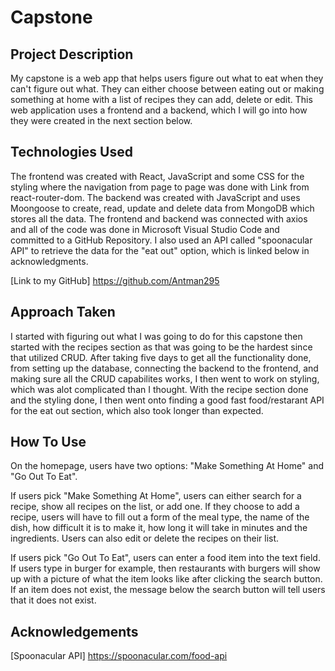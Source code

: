 # Capstone

## Project Description
My capstone is a web app that helps users figure out what to eat when they can't figure out what. They can either choose between eating out or making something at home with a list of recipes they can add, delete or edit. This web application uses a frontend and a backend, which I will go into how they were created in the next section below.

## Technologies Used
The frontend was created with React, JavaScript and some CSS for the styling where the navigation from page to page was done with Link from react-router-dom. The backend was created with JavaScript and uses Moongoose to create, read, update and delete data from MongoDB which stores all the data. The frontend and backend was connected with axios and all of the code was done in Microsoft Visual Studio Code and committed to a GitHub Repository. I also used an API called "spoonacular API" to retrieve the data for the "eat out" option, which is linked below in acknowledgments.

[Link to my GitHub] https://github.com/Antman295

## Approach Taken
I started with figuring out what I was going to do for this capstone then started with the recipes section as that was going to be the hardest since that utilized CRUD. After taking five days to get all the functionality done, from setting up the database, connecting the backend to the frontend, and making sure all the CRUD capabilites works, I then went to work on styling, which was alot complicated than I thought. With the recipe section done and the styling done, I then went onto finding a good fast food/restarant API for the eat out section, which also took longer than expected.

## How To Use 
On the homepage, users have two options: "Make Something At Home" and "Go Out To Eat". 

If users pick "Make Something At Home", users can either search for a recipe, show all recipes on the list, or add one. If they choose to add a recipe, users will have to fill out a form of the meal type, the name of the dish, how difficult it is to make it, how long it will take in minutes and the ingredients. Users can also edit or delete the recipes on their list.

If users pick "Go Out To Eat", users can enter a food item into the text field. If users type in burger for example, then restaurants with burgers will show up with a picture of what the item looks like after clicking the search button. If an item does not exist, the message below the search button will tell users that it does not exist. 

## Acknowledgements
[Spoonacular API] https://spoonacular.com/food-api